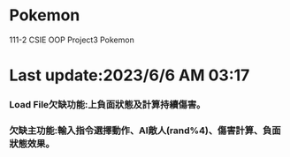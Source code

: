 # Pokemon
111-2 CSIE OOP Project3 Pokemon

# Last update:2023/6/6 AM 03:17

### Load File欠缺功能:上負面狀態及計算持續傷害。
### 欠缺主功能:輸入指令選擇動作、AI敵人(rand%4)、傷害計算、負面狀態效果。
